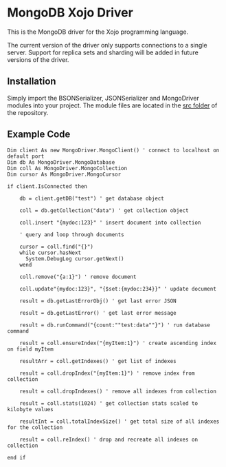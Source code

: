 MongoDB Xojo Driver
===================

This is the MongoDB driver for the Xojo programming language.

The current version of the driver only supports connections to a single server. Support for replica sets and sharding will be added in future versions of the driver.

Installation
------------

Simply import the BSONSerializer, JSONSerializer and MongoDriver modules into your project. The module files are located in the [src folder](https://github.com/alwyn1024/mongodb-xojodriver/tree/master/src) of the repository.

Example Code
------------

	Dim client As new MongoDriver.MongoClient() ' connect to localhost on default port
	Dim db As MongoDriver.MongoDatabase
	Dim coll As MongoDriver.MongoCollection
	Dim cursor As MongoDriver.MongoCursor
	
	if client.IsConnected then
	
		db = client.getDB("test") ' get database object
		
		coll = db.getCollection("data") ' get collection object
		
		coll.insert "{mydoc:123}" ' insert document into collection
		
		' query and loop through documents
		
		cursor = coll.find("{}")
		while cursor.hasNext
		  System.DebugLog cursor.getNext()
		wend
		
		coll.remove("{a:1}") ' remove document
		
		coll.update"{mydoc:123}", "{$set:{mydoc:234}}" ' update document
		
		result = db.getLastErrorObj() ' get last error JSON
		
		result = db.getLastError() ' get last error message
		
		result = db.runCommand("{count:""test:data""}") ' run database command
		
		result = coll.ensureIndex("{myItem:1}") ' create ascending index on field myItem
		
		resultArr = coll.getIndexes() ' get list of indexes
		
		result = coll.dropIndex("{myItem:1}") ' remove index from collection
		
		result = coll.dropIndexes() ' remove all indexes from collection
		
		result = coll.stats(1024) ' get collection stats scaled to kilobyte values
		
		resultInt = coll.totalIndexSize() ' get total size of all indexes for the collection
		
		result = coll.reIndex() ' drop and recreate all indexes on collection

	end if